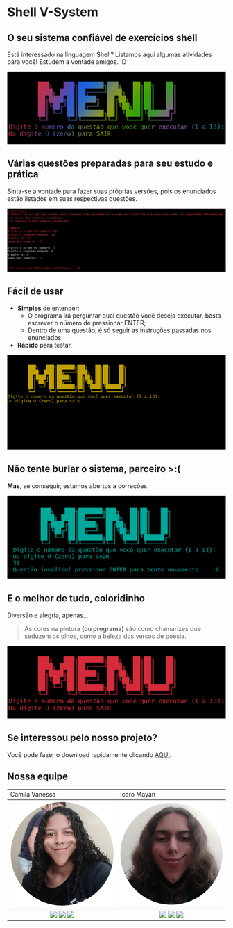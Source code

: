 # Shell V-System
## O seu sistema confiável de exercícios shell
Está interessado na linguagem Shell? Listamos aqui algumas atividades para você!
Estudem a vontade amigos. :D

![menu](src/menu.jpg)

## Várias questões preparadas para seu estudo e prática
Sinta-se a vontade para fazer suas próprias versões, pois os enunciados estão listados em suas respectivas questões.

![menu](src/q1.jpg)

## Fácil de usar
- **Simples** de entender:
  - O programa irá perguntar qual questão você deseja executar, basta escrever o número de pressionar ENTER;
  - Dentro de uma questão, é só seguir as instruções passadas nos enunciados.
- **Rápido** para testar.

![menu](src/exemplo.gif)

## Não tente burlar o sistema, parceiro >:(
**Mas**, se conseguir, estamos abertos a correções.

![menu](src/erro.jpg)

## E o melhor de tudo, coloridinho
Diversão e alegria, apenas...
> As cores na pintura **(ou programa)** são como chamarizes que seduzem os olhos, como a beleza dos versos de poesia.

![menu](src/menu-animado.gif)

## Se interessou pelo nosso projeto?
Você pode fazer o download rapidamente clicando [AQUI](https://github.com/IMayanLP/ShellV-System/archive/refs/heads/main.zip).

## Nossa equipe
<table style="width:100%">
  <tr>
    <td>Camila Vanessa</td>
    <td>Icaro Mayan</td>
  </tr>
  <tr>
    <th><img src="src/milamatos.png" alt="IMayanLP" width="300"/></th>
    <th><img src="src/imayanlp.png" alt="IMayanLP" width="300"/></th>
  </tr>
  <tr>
    <th>
        <a href="https://www.instagram.com/camilavanessa.matos/" target="_blank"><img src="https://img.shields.io/badge/-Instagram-%23E4405F?style=for-the-badge&logo=instagram&logoColor=white" target="_blank"></a>
        <a href="https://discord.com/channels/MilaMatos#4761" target="_blank"><img src="https://img.shields.io/badge/Discord-7289DA?style=for-the-badge&logo=discord&logoColor=white" target="_blank"></a> 
        <a href="mailto:cvanessamatos@gmail.com"><img src="https://img.shields.io/badge/Gmail-D14836?style=for-the-badge&logo=gmail&logoColor=white" target="_blank"></a>
    </th>
    <th>
        <a href="https://www.instagram.com/mayan_lp/" target="_blank"><img src="https://img.shields.io/badge/-Instagram-%23E4405F?style=for-the-badge&logo=instagram&logoColor=white" target="_blank"></a>
        <a href="https://discord.com/channels/IMayanLP#3850" target="_blank"><img src="https://img.shields.io/badge/Discord-7289DA?style=for-the-badge&logo=discord&logoColor=white" target="_blank"></a> 
        <a href="mailto:mayan20119@gmail.com"><img src="https://img.shields.io/badge/Gmail-D14836?style=for-the-badge&logo=gmail&logoColor=white" target="_blank"></a>
    </th>
  </tr>
</table>
